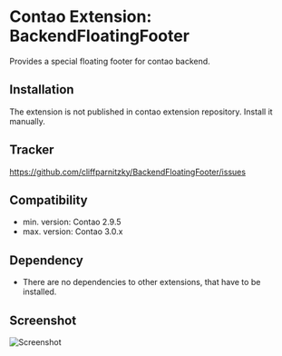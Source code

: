 Contao Extension: BackendFloatingFooter
=======================================

Provides a special floating footer for contao backend.


Installation
------------

The extension is not published in contao extension repository.
Install it manually.


Tracker
-------

https://github.com/cliffparnitzky/BackendFloatingFooter/issues


Compatibility
-------------

- min. version: Contao 2.9.5
- max. version: Contao 3.0.x


Dependency
----------

- There are no dependencies to other extensions, that have to be installed.


Screenshot
----------

![Screenshot](https://raw.github.com/cliffparnitzky/BackendFloatingFooter/master/screenshot.jpg)